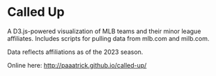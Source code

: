 Called Up
=========

A D3.js-powered visualization of MLB teams and their minor league affiliates. Includes scripts for pulling data from mlb.com and milb.com. 

Data reflects affiliations as of the 2023 season.

Online here: http://paaatrick.github.io/called-up/
